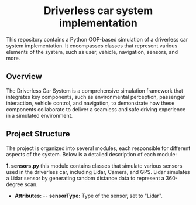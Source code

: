 <h1 align = "center"> Driverless car system implementation </h1>



This repository contains a Python OOP-based simulation of a driverless car system implementation. It encompasses classes that represent various elements of the system, such as user, vehicle, navigation, sensors, and more.

## Overview

The Driverless Car System is a comprehensive simulation framework that integrates key components, such as environmental perception, passenger interaction, vehicle control, and navigation, to demonstrate how these components collaborate to deliver a seamless and safe driving experience in a simulated environment.

## Project Structure

The project is organized into several modules, each responsible for different aspects of the system. Below is a detailed description of each module:

**1.	sensors.py** this module contains classes that simulate various sensors used in the driverless car, including Lidar, Camera, and GPS.
Lidar simulates a Lidar sensor by generating random distance data to represent a 360-degree scan.
- **Attributes:**
-- **sensorType:** Type of the sensor, set to "Lidar".

